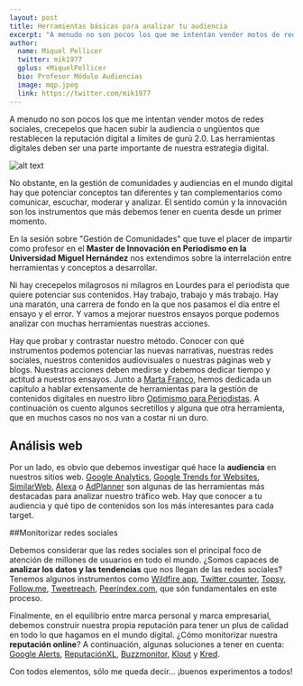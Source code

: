 ```yaml
---
layout: post
title: Herramientas básicas para analizar tu audiencia 
excerpt: "A menudo no son pocos los que me intentan vender motos de redes sociales, crecepelos que hacen subir la audiencia o ungüentos que restablecen la reputación digital a límites de gurú 2.0. Las herramientas digitales deben ser una parte importante de nuestra estrategia digital."
author:
  name: Miquel Pellicer
  twitter: mik1977
  gplus: +MiquelPellicer 
  bio: Profesor Módulo Audiencias
  image: mqp.jpeg
  link: https://twitter.com/mik1977
---
```

A menudo no son pocos los que me intentan vender motos de redes sociales, crecepelos que hacen subir la audiencia o ungüentos que restablecen la reputación digital a límites de gurú 2.0. Las herramientas digitales deben ser una parte importante de nuestra estrategia digital.

![alt text](https://dl.dropboxusercontent.com/u/3578704/Fotos_MIP/unnamed.jpg "Herramientas")

No obstante, en la gestión de comunidades y audiencias en el mundo digital hay que potenciar conceptos tan diferentes y tan complementarios como comunicar, escuchar, moderar y analizar. El sentido común y la innovación son los instrumentos que más debemos tener en cuenta desde un primer momento.

En la sesión sobre "Gestión de Comunidades" que tuve el placer de impartir como profesor en el **Master de Innovación en Periodismo en la Universidad Miguel Hernández** nos extendimos sobre la interrelación entre herramientas y conceptos a desarrollar.

Ni hay crecepelos milagrosos ni milagros en Lourdes para el periodista que quiere potenciar sus contenidos. Hay trabajo, trabajo y más trabajo. Hay una maratón, una carrera de fondo en la que nos pasamos el día entre el ensayo y el error. Y vamos a mejorar nuestros ensayos porque podemos analizar con muchas herramientas nuestras acciones.

Hay que probar y contrastar nuestro método. Conocer con qué instrumentos podemos potenciar las nuevas narrativas, nuestras redes sociales, nuestros contenidos audiovisuales o nuestras páginas web y blogs. Nuestras acciones deben medirse y debemos dedicar tiempo y actitud a nuestros ensayos. Junto a [Marta Franco](http://www.martafranco.es), hemos dedicada un capítulo a hablar extensamente de herramientas para la gestión de contenidos digitales en nuestro libro [Optimismo para Periodistas](http://miquelpellicer.com/optimismo-para-periodistas/). A continuación os cuento algunos secretillos y alguna que otra herramienta, que en muchos casos no nos van a costar ni un duro.

## Análisis web

Por un lado, es obvio que debemos investigar qué hace la **audiencia** en nuestros sitios web. [Google Analytics](http://www.google.es/intl/es/analytics/), [Google Trends for Websites](http://trends.google.com/websites), [SimilarWeb](http://www.similarweb.com/), [Alexa](http://www.alexa.com/) o [AdPlanner](https://www.google.com/adplanner) son algunas de las herramientas más destacadas para analizar nuestro tráfico web. Hay que conocer a tu audiencia y qué tipo de contenidos son los más interesantes para cada target.

##Monitorizar redes sociales

Debemos considerar que las redes sociales son el principal foco de atención de millones de usuarios en todo el mundo. ¿Somos capaces de **analizar los datos y las tendencias** que nos llegan de las redes sociales? Tenemos algunos instrumentos como [Wildfire app](https://monitor.wildfireapp.com/), [Twitter counter](http://twittercounter.com/compare/), [Topsy](http://www.topsy.com), [Follow.me](http://follow.me), [Tweetreach](http://tweetreach.com), [Peerindex.com](http://www.peerindex.com), que són fundamentales en este proceso.

Finalmente, en el equilibrio entre marca personal y marca empresarial, debemos construir nuestra propia reputación para tener un plus de calidad en todo lo que hagamos en el mundo digital. ¿Cómo monitorizar nuestra **reputación online**? A continuación, algunas soluciones a tener en cuenta: [Google Alerts](http://www.google.es/alerts), [ReputaciónXL](http://www.rxl.com/"), [Buzzmonitor](http://buzzmonitor.es/), [Klout](http://klout.com/) y [Kred](http://kred.com).

Con todos elementos, sólo me queda decir... ¡buenos experimentos a todos!

